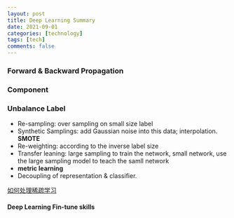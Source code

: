 ```yaml
---
layout: post
title: Deep Learning Summary
date: 2021-09-01
categories: [technology]
tags: [tech]
comments: false
---
```




### Forward & Backward Propagation



###  Component





### Unbalance Label

-  Re-sampling: over sampling on small size label
- Synthetic Samplings: add Gaussian noise into this data; interpolation. **SMOTE**
- Re-weighting: according to the inverse label size
- Transfer leaning: large sampling to train the network, small network, use the large sampling model to teach the samll network
- **metric learning** 
- Decoupling of representation & classifier.

[如何处理稀疏学习](https://www.zhihu.com/question/372186043)



#### Deep Learning Fin-tune skills

